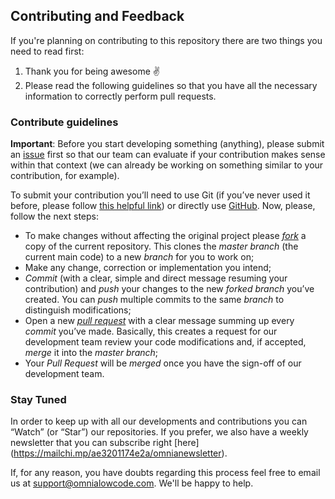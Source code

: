 ## Contributing and Feedback

If you're planning on contributing to this repository there are two things you need to read first: 

1. Thank you for being awesome ✌ 
2. Please read the following guidelines so that you have all the necessary information to correctly perform pull requests.

### Contribute guidelines
**Important**: Before you start developing something (anything), please submit an [issue](../issues) first so that our team can evaluate if your contribution makes sense within that context (we can already be working on something similar to your contribution, for example). 

To submit your contribution you’ll need to use Git (if you’ve never used it before, please follow [this helpful link](https://rogerdudler.github.io/git-guide/)) or directly use [GitHub](https://guides.github.com/activities/hello-world/). Now, please, follow the next steps:

- To make changes without affecting the original project please *[fork](https://guides.github.com/activities/forking/)* a copy of the current repository. This clones the *master branch* (the current main code) to a new *branch* for you to work on;
- Make any change, correction or implementation you intend;
- *Commit* (with a clear, simple and direct message resuming your contribution) and *push* your changes to the new *forked branch* you’ve created. You can *push* multiple commits to the same *branch* to distinguish modifications; 
- Open a new *[pull request](https://help.github.com/en/github/collaborating-with-issues-and-pull-requests/about-pull-requests)* with a clear message summing up every *commit* you’ve made. Basically, this creates a request for our development team review your code modifications and, if accepted, *merge* it into the *master branch*; 
- Your *Pull Request* will be *merged* once you have the sign-off of our development team. 

### Stay Tuned

In order to keep up with all our developments and contributions you can “Watch” (or “Star”) our repositories. If you prefer, we also have a weekly newsletter that you can subscribe right [here] (https://mailchi.mp/ae3201174e2a/omnianewsletter). 

If, for any reason, you have doubts regarding this process feel free to email us at <support@omnialowcode.com>. We'll be happy to help.
